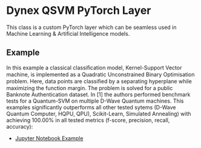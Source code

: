 # Dynex QSVM PyTorch Layer

This class is a custom PyTorch layer which can be seamless used in Machine Learning & Artificial Intelligence models.

## Example

In this example a classical classiﬁcation model, Kernel-Support Vector machine, is implemented as a Quadratic Unconstrained Binary Optimisation problem. Here, data points are classiﬁed by a separating hyperplane while maximizing the function margin. The problem is solved for a public Banknote Authentication dataset. In [1] the authors performed benchmark tests for a Quantum-SVM on multiple D-Wave Quantum machines. This examples significantly outperforms all other tested sytems (D-Wave Quantum Computer, HQPU, QPU), Scikit-Learn, Simulated Annealing) with achieving 100.00% in all tested metrics (f-score, precision, recall, accuracy):

- [Jupyter Notebook Example](https://github.com/dynexcoin/DynexSDK/blob/main/Example_SVM_pytorch.ipynb)
